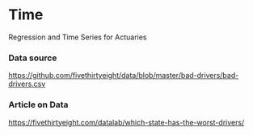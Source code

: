 # Time
Regression and Time Series for Actuaries

### Data source
https://github.com/fivethirtyeight/data/blob/master/bad-drivers/bad-drivers.csv

### Article on Data
https://fivethirtyeight.com/datalab/which-state-has-the-worst-drivers/
